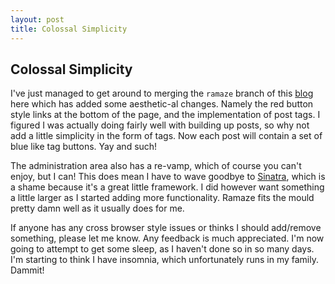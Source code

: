 ```yaml
---
layout: post
title: Colossal Simplicity
---
```


## Colossal Simplicity

I've just managed to get around to merging the `ramaze` branch of this [blog](http://github.com/injekt/blog) here which has added some aesthetic-al changes. Namely the red button style links at the bottom of the page, and the implementation of post tags. I figured I was actually doing fairly well with building up posts, so why not add a little simplicity in the form of tags. Now each post will contain a set of blue like tag buttons. Yay and such!

The administration area also has a re-vamp, which of course you can't enjoy, but I can! This does mean I have to wave goodbye to [Sinatra](http://sinatrarb.com/), which is a shame because it's a great little framework. I did however want something a little larger as I started adding more functionality. Ramaze fits the mould pretty damn well as it usually does for me.

If anyone has any cross browser style issues or thinks I should add/remove something, please let me know. Any feedback is much appreciated. I'm now going to attempt to get some sleep, as I haven't done so in so many days. I'm starting to think I have insomnia, which unfortunately runs in my family. Dammit!